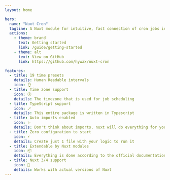 ```yaml
---
layout: home

hero:
  name: "Nuxt Cron"
  tagline: A Nuxt module for intuitive, fast connection of cron jobs in your app.
  actions:
    - theme: brand
      text: Getting started
      link: /guide/getting-started
    - theme: alt
      text: View on GitHub
      link: https://github.com/hywax/nuxt-cron

features:
  - title: 19 time presets
    details: Human Readable intervals
    icon: 👌
  - title: Time zone support
    icon: 🕔️
    details: The timezone that is used for job scheduling
  - title: TypeScript support
    icon: 🪄️
    details: This entire package is written in Typescript
  - title: Auto imports enabled
    icon: ✨
    details: Don't think about imports, nuxt will do everything for you
  - title: Zero configuration to start
    icon: ⚡
    details: Create just 1 file with your logic to run it
  - title: Extendable by Nuxt modules
    icon: 📦
    details: Everything is done according to the official documentation
  - title: Nuxt 3/4 support
    icon: 🤝
    details: Works with actual versions of Nuxt
---
```

